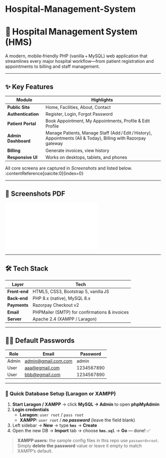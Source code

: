 # Hospital-Management-System

# 🏥 Hospital Management System (HMS)

A modern, mobile‑friendly PHP (vanilla + MySQL) web application that streamlines every major hospital workflow—from patient registration and appointments to billing and staff management.


---

## ✨ Key Features

| Module | Highlights |
|--------|------------|
| **Public Site** | Home, Facilities, About, Contact |
| **Authentication** | Register, Login, Forgot Password |
| **Patient Portal** | Book Appointment, My Appointments, Profile & Edit Profile |
| **Admin Dashboard** | Manage Patients, Manage Staff (Add / Edit / History), Appointments (All & Today), Billing with Razorpay gateway |
| **Billing** | Generate invoices, view history |
| **Responsive UI** | Works on desktops, tablets, and phones |

All core screens are captured in *Screenshots* and listed below. :contentReference[oaicite:0]{index=0}

---

## 📸 Screenshots PDF
![Hospital Management System Screenshots PDF](Screenshots.pdf)

---

## 🛠️ Tech Stack

| Layer | Tech |
|-------|------|
| **Front‑end** | HTML5, CSS3, Bootstrap 5, vanilla JS |
| **Back‑end** | PHP 8.x (native), MySQL 8.x |
| **Payments** | Razorpay Checkout v2 |
| **Email** | PHPMailer (SMTP) for confirmations & invoices |
| **Server** | Apache 2.4 (XAMPP / Laragon) |

---
## 🧑‍💼 Default Passwords
| Role    | Email                                               | Password   |
| ------- | --------------------------------------------------- | ---------- |
| Admin   | [admin@gmail.com.com](mailto:admin@hms.com)               | admin   |
| User | [aaa@egmail.com](mailto:john.doe@example.com) | 1234567890 |
| User | [bbb@egmail.com](mailto:john.doe@example.com) | 1234567890 |

---

### 🐬 Quick Database Setup (Laragon **or** XAMPP)

1. **Start Laragon / XAMPP** → click **MySQL → Admin** to open **phpMyAdmin**  
2. **Login credentials**  
   - **Laragon:** `user root` / `pass root`  
   - **XAMPP:** `user root` / **_no password_** (leave the field blank)  
3. Left sidebar → **New** → type **`hms`** → **Create**  
4. Open the new DB → **Import** tab → choose **`hms.sql`** → **Go** — done! ✅  

> **XAMPP users:** the sample config files in this repo use `password=root`.  
> Simply **delete the password** value or leave it empty to match XAMPP’s default.






